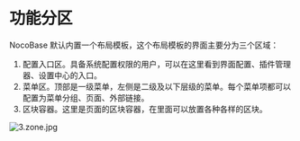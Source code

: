 # 功能分区

NocoBase 默认内置一个布局模板，这个布局模板的界面主要分为三个区域：

1. 配置入口区。具备系统配置权限的用户，可以在这里看到界面配置、插件管理器、设置中心的入口。
2. 菜单区。顶部是一级菜单，左侧是二级及以下层级的菜单。每个菜单项都可以配置为菜单分组、页面、外部链接。
3. 区块容器。这里是页面的区块容器，在里面可以放置各种各样的区块。

![3.zone.jpg](https://static-docs.nocobase.com/23ecf224ce92531b8500268220dd2e0c.jpg)